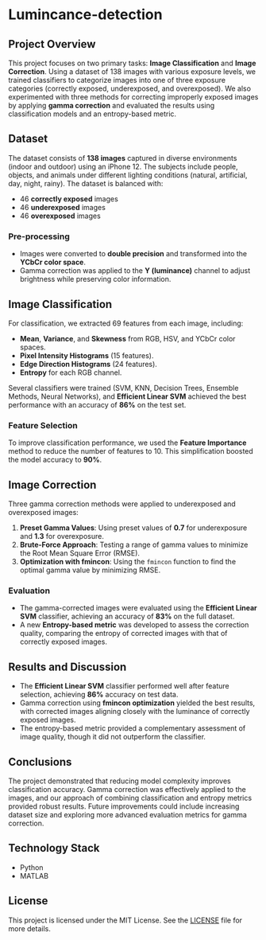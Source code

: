 # Lumincance-detection

## Project Overview
This project focuses on two primary tasks: **Image Classification** and **Image Correction**. Using a dataset of 138 images with various exposure levels, we trained classifiers to categorize images into one of three exposure categories (correctly exposed, underexposed, and overexposed). We also experimented with three methods for correcting improperly exposed images by applying **gamma correction** and evaluated the results using classification models and an entropy-based metric.

## Dataset
The dataset consists of **138 images** captured in diverse environments (indoor and outdoor) using an iPhone 12. The subjects include people, objects, and animals under different lighting conditions (natural, artificial, day, night, rainy). The dataset is balanced with:
- 46 **correctly exposed** images
- 46 **underexposed** images
- 46 **overexposed** images

### Pre-processing
- Images were converted to **double precision** and transformed into the **YCbCr color space**.
- Gamma correction was applied to the **Y (luminance)** channel to adjust brightness while preserving color information.

## Image Classification
For classification, we extracted 69 features from each image, including:
- **Mean**, **Variance**, and **Skewness** from RGB, HSV, and YCbCr color spaces.
- **Pixel Intensity Histograms** (15 features).
- **Edge Direction Histograms** (24 features).
- **Entropy** for each RGB channel.

Several classifiers were trained (SVM, KNN, Decision Trees, Ensemble Methods, Neural Networks), and **Efficient Linear SVM** achieved the best performance with an accuracy of **86%** on the test set.

### Feature Selection
To improve classification performance, we used the **Feature Importance** method to reduce the number of features to 10. This simplification boosted the model accuracy to **90%**.

## Image Correction
Three gamma correction methods were applied to underexposed and overexposed images:
1. **Preset Gamma Values**: Using preset values of **0.7** for underexposure and **1.3** for overexposure.
2. **Brute-Force Approach**: Testing a range of gamma values to minimize the Root Mean Square Error (RMSE).
3. **Optimization with fmincon**: Using the `fmincon` function to find the optimal gamma value by minimizing RMSE.

### Evaluation
- The gamma-corrected images were evaluated using the **Efficient Linear SVM** classifier, achieving an accuracy of **83%** on the full dataset.
- A new **Entropy-based metric** was developed to assess the correction quality, comparing the entropy of corrected images with that of correctly exposed images.

## Results and Discussion
- The **Efficient Linear SVM** classifier performed well after feature selection, achieving **86%** accuracy on test data.
- Gamma correction using **fmincon optimization** yielded the best results, with corrected images aligning closely with the luminance of correctly exposed images.
- The entropy-based metric provided a complementary assessment of image quality, though it did not outperform the classifier.

## Conclusions
The project demonstrated that reducing model complexity improves classification accuracy. Gamma correction was effectively applied to the images, and our approach of combining classification and entropy metrics provided robust results. Future improvements could include increasing dataset size and exploring more advanced evaluation metrics for gamma correction.

## Technology Stack
- Python
- MATLAB 


## License
This project is licensed under the MIT License. See the [LICENSE](LICENSE) file for more details.

